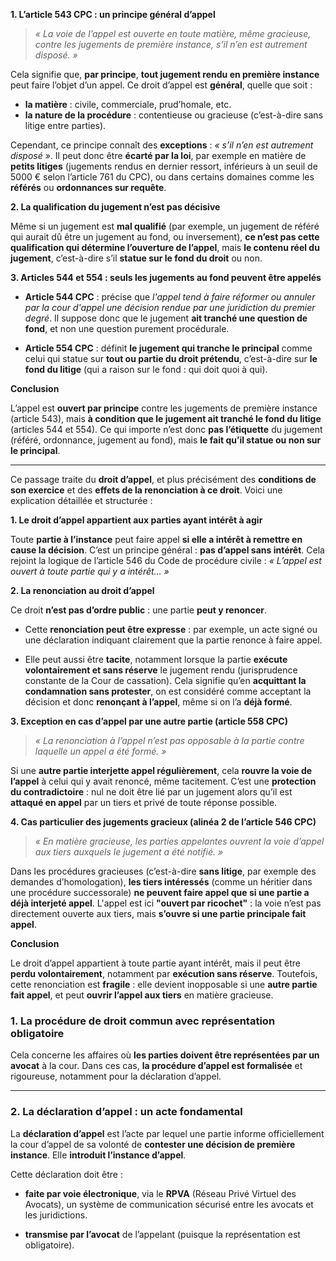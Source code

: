 **1. L’article 543 CPC : un principe général d’appel**

> *« La voie de l’appel est ouverte en toute matière, même gracieuse, contre les jugements de première instance, s’il n’en est autrement disposé. »*

Cela signifie que, **par principe**, **tout jugement rendu en première instance** peut faire l’objet d’un appel. Ce droit d’appel est **général**, quelle que soit :
- **la matière** : civile, commerciale, prud’homale, etc.
- **la nature de la procédure** : contentieuse ou gracieuse (c’est-à-dire sans litige entre parties).
  
Cependant, ce principe connaît des **exceptions** : *« s’il n’en est autrement disposé »*. Il peut donc être **écarté par la loi**, par exemple en matière de **petits litiges** (jugements rendus en dernier ressort, inférieurs à un seuil de 5000 € selon l’article 761 du CPC), ou dans certains domaines comme les **référés** ou **ordonnances sur requête**.

**2. La qualification du jugement n’est pas décisive**

Même si un jugement est **mal qualifié** (par exemple, un jugement de référé qui aurait dû être un jugement au fond, ou inversement), **ce n’est pas cette qualification qui détermine l’ouverture de l’appel**, mais **le contenu réel du jugement**, c’est-à-dire s’il **statue sur le fond du droit** ou non.

**3. Articles 544 et 554 : seuls les jugements au fond peuvent être appelés**

- **Article 544 CPC** : précise que *l'appel tend à faire réformer ou annuler par la cour d'appel une décision rendue par une juridiction du premier degré*. Il suppose donc que le jugement **ait tranché une question de fond**, et non une question purement procédurale.
  
- **Article 554 CPC** : définit **le jugement qui tranche le principal** comme celui qui statue sur **tout ou partie du droit prétendu**, c’est-à-dire sur **le fond du litige** (qui a raison sur le fond : qui doit quoi à qui).

**Conclusion**

L’appel est **ouvert par principe** contre les jugements de première instance (article 543), mais **à condition que le jugement ait tranché le fond du litige** (articles 544 et 554). Ce qui importe n’est donc **pas l’étiquette** du jugement (référé, ordonnance, jugement au fond), mais **le fait qu’il statue ou non sur le principal**.

---

Ce passage traite du **droit d’appel**, et plus précisément des **conditions de son exercice** et des **effets de la renonciation à ce droit**. Voici une explication détaillée et structurée :

**1. Le droit d’appel appartient aux parties ayant intérêt à agir**

Toute **partie à l’instance** peut faire appel **si elle a intérêt à remettre en cause la décision**. C’est un principe général : **pas d’appel sans intérêt**. Cela rejoint la logique de l’article 546 du Code de procédure civile : *« L’appel est ouvert à toute partie qui y a intérêt… »*

**2. La renonciation au droit d’appel**

Ce droit **n’est pas d’ordre public** : une partie **peut y renoncer**.

- Cette **renonciation peut être expresse** : par exemple, un acte signé ou une déclaration indiquant clairement que la partie renonce à faire appel.
  
- Elle peut aussi être **tacite**, notamment lorsque la partie **exécute volontairement et sans réserve** le jugement rendu (jurisprudence constante de la Cour de cassation). Cela signifie qu’en **acquittant la condamnation sans protester**, on est considéré comme acceptant la décision et donc **renonçant à l’appel**, même si on l’a **déjà formé**.

**3. Exception en cas d’appel par une autre partie (article 558 CPC)**

> *« La renonciation à l’appel n’est pas opposable à la partie contre laquelle un appel a été formé. »*

Si une **autre partie interjette appel régulièrement**, cela **rouvre la voie de l’appel** à celui qui y avait renoncé, même tacitement. C’est une **protection du contradictoire** : nul ne doit être lié par un jugement alors qu’il est **attaqué en appel** par un tiers et privé de toute réponse possible.

**4. Cas particulier des jugements gracieux (alinéa 2 de l’article 546 CPC)**

> *« En matière gracieuse, les parties appelantes ouvrent la voie d’appel aux tiers auxquels le jugement a été notifié. »*

Dans les procédures gracieuses (c’est-à-dire **sans litige**, par exemple des demandes d’homologation), **les tiers intéressés** (comme un héritier dans une procédure successorale) **ne peuvent faire appel que si une partie a déjà interjeté appel**. L'appel est ici **"ouvert par ricochet"** : la voie n’est pas directement ouverte aux tiers, mais **s’ouvre si une partie principale fait appel**.

**Conclusion**

Le droit d’appel appartient à toute partie ayant intérêt, mais il peut être **perdu volontairement**, notamment par **exécution sans réserve**. Toutefois, cette renonciation est **fragile** : elle devient inopposable si une **autre partie fait appel**, et peut **ouvrir l’appel aux tiers** en matière gracieuse.


### **1. La procédure de droit commun avec représentation obligatoire**

Cela concerne les affaires où **les parties doivent être représentées par un avocat** à la cour. Dans ces cas, **la procédure d’appel est formalisée** et rigoureuse, notamment pour la déclaration d’appel.

---

### **2. La déclaration d’appel : un acte fondamental**

La **déclaration d’appel** est l’acte par lequel une partie informe officiellement la cour d’appel de sa volonté de **contester une décision de première instance**. Elle **introduit l’instance d’appel**.

Cette déclaration doit être :

- **faite par voie électronique**, via le **RPVA** (Réseau Privé Virtuel des Avocats), un système de communication sécurisé entre les avocats et les juridictions.
    
- **transmise par l’avocat** de l’appelant (puisque la représentation est obligatoire).